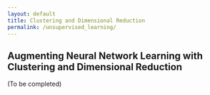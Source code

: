 ```yaml
---
layout: default
title: Clustering and Dimensional Reduction
permalink: /unsupervised_learning/
---
```


## Augmenting Neural Network Learning with Clustering and Dimensional Reduction

(To be completed)